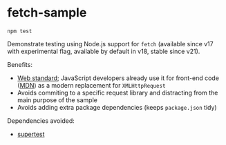 # fetch-sample

```text
npm test
```

Demonstrate testing using Node.js support for `fetch` (available since v17 with
experimental flag, available by default in v18, stable since v21).

Benefits:

- [Web standard](https://fetch.spec.whatwg.org/); JavaScript developers already
  use it for front-end code
  ([MDN](https://developer.mozilla.org/en-US/docs/Web/API/Fetch_API))
  as a modern replacement for `XMLHttpRequest`
- Avoids commiting to a specific request library and distracting from the main
  purpose of the sample
- Avoids adding extra package dependencies (keeps `package.json` tidy)

Dependencies avoided:

- [supertest](https://github.com/ladjs/supertest)

